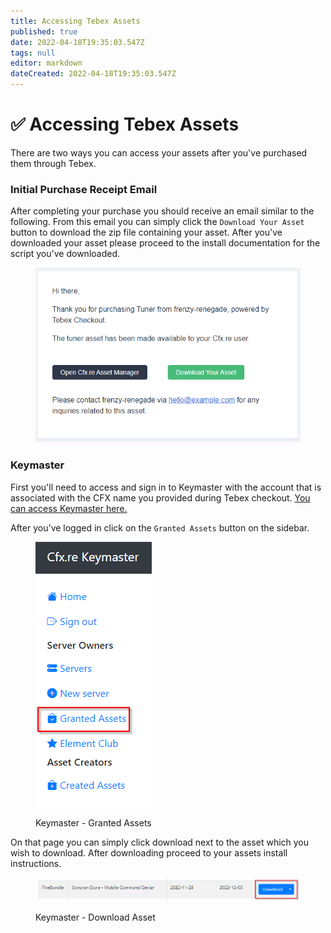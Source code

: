 ```yaml
---
title: Accessing Tebex Assets
published: true
date: 2022-04-18T19:35:03.547Z
tags: null
editor: markdown
dateCreated: 2022-04-18T19:35:03.547Z
---
```


# ✅ Accessing Tebex Assets

There are two ways you can access your assets after you've purchased them through Tebex.

### Initial Purchase Receipt Email

After completing your purchase you should receive an email similar to the following.  From this email you can simply click the `Download Your Asset` button to download the zip file containing your asset. After you've downloaded your asset please proceed to the install documentation for the script you've downloaded.

<figure><img src="../email-example.png" alt=""><figcaption></figcaption></figure>

### Keymaster

First you'll need to access and sign in to Keymaster with the account that is associated with the CFX name you provided during Tebex checkout. [You can access Keymaster here.](https://keymaster.fivem.net)

After you've logged in click on the `Granted Assets` button on the sidebar.

<figure><img src="../.gitbook/assets/Keymaster_GrantedAssets.png" alt=""><figcaption><p>Keymaster - Granted Assets</p></figcaption></figure>

On that page you can simply click download next to the asset which you wish to download. After downloading proceed to your assets install instructions.

<figure><img src="../.gitbook/assets/Keymaster_DownloadAsset.png" alt=""><figcaption><p>Keymaster - Download Asset</p></figcaption></figure>
